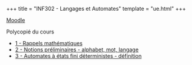 +++
title = "INF302 - Langages et Automates"
template = "ue.html"
+++

[Moodle](https://im2ag-moodle.e.ujf-grenoble.fr/course/view.php?id=160)

Polycopié du cours

- [1 - Rappels mathématiques](https://im2ag-moodle.e.ujf-grenoble.fr/pluginfile.php/17756/mod_folder/content/0/0-rappel-maths-handout.pdf?forcedownload=1)
- [2 - Notions préliminaires - alphabet, mot, langage](https://im2ag-moodle.e.ujf-grenoble.fr/pluginfile.php/39499/mod_folder/content/0/2-preliminaires-handout.pdf?forcedownload=1)
- [3 - Automates à états fini déterministes - définition](https://im2ag-moodle.e.ujf-grenoble.fr/pluginfile.php/33595/mod_folder/content/0/3-aefd-definition-handout.pdf?forcedownload=1)